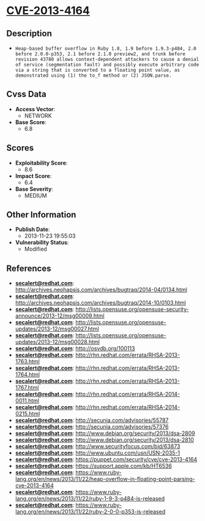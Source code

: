
# [CVE-2013-4164](http://archives.neohapsis.com/archives/bugtraq/2014-04/0134.html)

## Description

- `Heap-based buffer overflow in Ruby 1.8, 1.9 before 1.9.3-p484, 2.0 before 2.0.0-p353, 2.1 before 2.1.0 preview2, and trunk before revision 43780 allows context-dependent attackers to cause a denial of service (segmentation fault) and possibly execute arbitrary code via a string that is converted to a floating point value, as demonstrated using (1) the to_f method or (2) JSON.parse.`

## Cvss Data

- **Access Vector**:
  - NETWORK
- **Base Score**:
  - 6.8

## Scores

- **Exploitability Score**:
  - 8.6
- **Impact Score**:
  - 6.4
- **Base Severity**:
  - MEDIUM

## Other Information

- **Publish Date**:
  - 2013-11-23 19:55:03
- **Vulnerability Status**:
  - Modified

## References

- **secalert@redhat.com**: http://archives.neohapsis.com/archives/bugtraq/2014-04/0134.html
- **secalert@redhat.com**: http://archives.neohapsis.com/archives/bugtraq/2014-10/0103.html
- **secalert@redhat.com**: http://lists.opensuse.org/opensuse-security-announce/2013-12/msg00009.html
- **secalert@redhat.com**: http://lists.opensuse.org/opensuse-updates/2013-12/msg00027.html
- **secalert@redhat.com**: http://lists.opensuse.org/opensuse-updates/2013-12/msg00028.html
- **secalert@redhat.com**: http://osvdb.org/100113
- **secalert@redhat.com**: http://rhn.redhat.com/errata/RHSA-2013-1763.html
- **secalert@redhat.com**: http://rhn.redhat.com/errata/RHSA-2013-1764.html
- **secalert@redhat.com**: http://rhn.redhat.com/errata/RHSA-2013-1767.html
- **secalert@redhat.com**: http://rhn.redhat.com/errata/RHSA-2014-0011.html
- **secalert@redhat.com**: http://rhn.redhat.com/errata/RHSA-2014-0215.html
- **secalert@redhat.com**: http://secunia.com/advisories/55787
- **secalert@redhat.com**: http://secunia.com/advisories/57376
- **secalert@redhat.com**: http://www.debian.org/security/2013/dsa-2809
- **secalert@redhat.com**: http://www.debian.org/security/2013/dsa-2810
- **secalert@redhat.com**: http://www.securityfocus.com/bid/63873
- **secalert@redhat.com**: http://www.ubuntu.com/usn/USN-2035-1
- **secalert@redhat.com**: https://puppet.com/security/cve/cve-2013-4164
- **secalert@redhat.com**: https://support.apple.com/kb/HT6536
- **secalert@redhat.com**: https://www.ruby-lang.org/en/news/2013/11/22/heap-overflow-in-floating-point-parsing-cve-2013-4164
- **secalert@redhat.com**: https://www.ruby-lang.org/en/news/2013/11/22/ruby-1-9-3-p484-is-released
- **secalert@redhat.com**: https://www.ruby-lang.org/en/news/2013/11/22/ruby-2-0-0-p353-is-released
